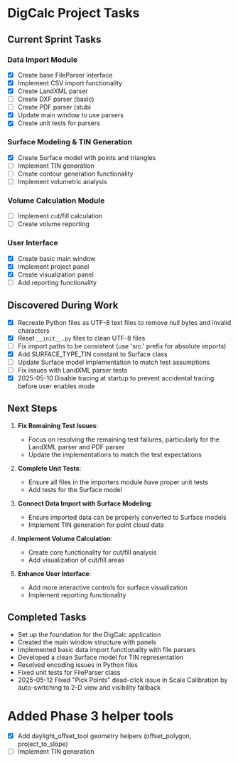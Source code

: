 # DigCalc Project Tasks

## Current Sprint Tasks

### Data Import Module
- [x] Create base FileParser interface
- [x] Implement CSV import functionality
- [x] Create LandXML parser
- [ ] Create DXF parser (basic)
- [ ] Create PDF parser (stub)
- [x] Update main window to use parsers
- [x] Create unit tests for parsers

### Surface Modeling & TIN Generation
- [x] Create Surface model with points and triangles
- [ ] Implement TIN generation
- [ ] Create contour generation functionality
- [ ] Implement volumetric analysis

### Volume Calculation Module
- [ ] Implement cut/fill calculation
- [ ] Create volume reporting

### User Interface
- [x] Create basic main window
- [x] Implement project panel
- [x] Create visualization panel
- [ ] Add reporting functionality

## Discovered During Work
- [x] Recreate Python files as UTF-8 text files to remove null bytes and invalid characters
- [x] Reset `__init__.py` files to clean UTF-8 files
- [ ] Fix import paths to be consistent (use 'src.' prefix for absolute imports)
- [x] Add SURFACE_TYPE_TIN constant to Surface class
- [ ] Update Surface model implementation to match test assumptions
- [ ] Fix issues with LandXML parser tests
- [x] 2025-05-10 Disable tracing at startup to prevent accidental tracing before user enables mode

## Next Steps
1. **Fix Remaining Test Issues**:
   - Focus on resolving the remaining test failures, particularly for the LandXML parser and PDF parser
   - Update the implementations to match the test expectations

2. **Complete Unit Tests**:
   - Ensure all files in the importers module have proper unit tests
   - Add tests for the Surface model

3. **Connect Data Import with Surface Modeling**:
   - Ensure imported data can be properly converted to Surface models
   - Implement TIN generation for point cloud data

4. **Implement Volume Calculation**:
   - Create core functionality for cut/fill analysis
   - Add visualization of cut/fill areas

5. **Enhance User Interface**:
   - Add more interactive controls for surface visualization
   - Implement reporting functionality

## Completed Tasks
- Set up the foundation for the DigCalc application
- Created the main window structure with panels
- Implemented basic data import functionality with file parsers
- Developed a clean Surface model for TIN representation
- Resolved encoding issues in Python files
- Fixed unit tests for FileParser class
- 2025-05-12 Fixed "Pick Points" dead-click issue in Scale Calibration by auto-switching to 2-D view and visibility fallback

# Added Phase 3 helper tools
- [x] Add daylight_offset_tool geometry helpers (offset_polygon, project_to_slope)
- [ ] Implement TIN generation 